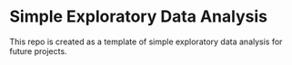 # Simple Exploratory Data Analysis
This repo is created as a template of simple exploratory data analysis for future projects.
